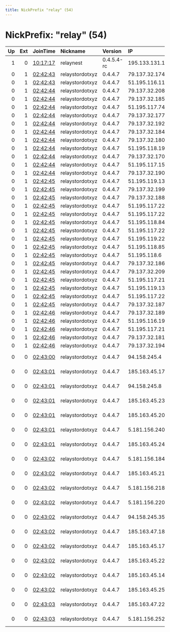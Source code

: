 ```yaml
---
title: NickPrefix "relay" (54)
---
```


# NickPrefix: "relay" (54)

|   Up |   Ext | JoinTime                                                                                            | Nickname        | Version    | IP              | AS                | CC   |   ORp |   Dirp | OS    | Contact                   |   eFamMembers |
|-----:|------:|:----------------------------------------------------------------------------------------------------|:----------------|:-----------|:----------------|:------------------|:-----|------:|-------:|:------|:--------------------------|--------------:|
|    1 |     0 | [10:17:17](https://metrics.torproject.org/rs.html#details/1AEDA5A5379E58A81DE05B4941D915C457110863) | relaynest       | 0.4.5.4-rc | 195.133.131.119 | Viewqwest Pte Ltd | sg   |  8080 |      0 | BSD   | relay@tor.local           |             1 |
|    0 |     1 | [02:42:43](https://metrics.torproject.org/rs.html#details/4B5D8F4A963C14C250EE30AC7219D6ECDE4C2DA8) | relaystordotxyz | 0.4.4.7    | 79.137.32.174   | OVH SAS           | fr   |   443 |     80 | Linux | url:https://relaystor.xyz |            94 |
|    0 |     1 | [02:42:43](https://metrics.torproject.org/rs.html#details/B5EDEA149728AE9A812C57AABCB9E2C1875F65C2) | relaystordotxyz | 0.4.4.7    | 51.195.116.116  | None              | fr   |   443 |     80 | Linux | url:https://relaystor.xyz |            94 |
|    0 |     1 | [02:42:44](https://metrics.torproject.org/rs.html#details/2673E6852766A306EA1F2079E1D9E44AF0CA83E7) | relaystordotxyz | 0.4.4.7    | 79.137.32.208   | OVH SAS           | fr   |   443 |     80 | Linux | url:https://relaystor.xyz |            94 |
|    0 |     1 | [02:42:44](https://metrics.torproject.org/rs.html#details/28DBF4EF6D0A809C87312AA343DCD89CB828B418) | relaystordotxyz | 0.4.4.7    | 79.137.32.185   | OVH SAS           | fr   |   443 |     80 | Linux | url:https://relaystor.xyz |            94 |
|    0 |     1 | [02:42:44](https://metrics.torproject.org/rs.html#details/587FFD1057AE35E6C42CDC4BE2292A06F2159BEA) | relaystordotxyz | 0.4.4.7    | 51.195.117.74   | None              | fr   |   443 |     80 | Linux | url:https://relaystor.xyz |            94 |
|    0 |     1 | [02:42:44](https://metrics.torproject.org/rs.html#details/79CD6EEA53B619211CF03EF66F7452575A08D9F9) | relaystordotxyz | 0.4.4.7    | 79.137.32.177   | OVH SAS           | fr   |   443 |     80 | Linux | url:https://relaystor.xyz |            94 |
|    0 |     1 | [02:42:44](https://metrics.torproject.org/rs.html#details/A2BF19646CAB7CCD6637165B64810B52B41DBB13) | relaystordotxyz | 0.4.4.7    | 79.137.32.192   | OVH SAS           | fr   |   443 |     80 | Linux | url:https://relaystor.xyz |            94 |
|    0 |     1 | [02:42:44](https://metrics.torproject.org/rs.html#details/ADF7CA00AE739077AC59D3B4BA6EB5198B114FBF) | relaystordotxyz | 0.4.4.7    | 79.137.32.184   | OVH SAS           | fr   |   443 |     80 | Linux | url:https://relaystor.xyz |            94 |
|    0 |     1 | [02:42:44](https://metrics.torproject.org/rs.html#details/B44F0256CAB91A7265918AAC030695CF6B79033B) | relaystordotxyz | 0.4.4.7    | 79.137.32.180   | OVH SAS           | fr   |   443 |     80 | Linux | url:https://relaystor.xyz |            94 |
|    0 |     1 | [02:42:44](https://metrics.torproject.org/rs.html#details/D6498C335132045F387BB05FEAC1B123B68E6795) | relaystordotxyz | 0.4.4.7    | 51.195.118.196  | None              | fr   |   443 |     80 | Linux | url:https://relaystor.xyz |            94 |
|    0 |     1 | [02:42:44](https://metrics.torproject.org/rs.html#details/EA913AA93D0134B71666B238B5EDC453899AB0DB) | relaystordotxyz | 0.4.4.7    | 79.137.32.170   | OVH SAS           | fr   |   443 |     80 | Linux | url:https://relaystor.xyz |            94 |
|    0 |     1 | [02:42:44](https://metrics.torproject.org/rs.html#details/EAD6F5D080E8F1A7CFD28716E8BE47BE85187A70) | relaystordotxyz | 0.4.4.7    | 51.195.117.155  | None              | fr   |   443 |     80 | Linux | url:https://relaystor.xyz |            94 |
|    0 |     1 | [02:42:44](https://metrics.torproject.org/rs.html#details/F5522637576643C154A11D61651F4799517C1128) | relaystordotxyz | 0.4.4.7    | 79.137.32.190   | OVH SAS           | fr   |   443 |     80 | Linux | url:https://relaystor.xyz |            94 |
|    0 |     1 | [02:42:45](https://metrics.torproject.org/rs.html#details/0F8886172EC8661C55A4E01A8FE2BD6EEDD1E3A7) | relaystordotxyz | 0.4.4.7    | 51.195.119.136  | None              | fr   |   443 |     80 | Linux | url:https://relaystor.xyz |            94 |
|    0 |     1 | [02:42:45](https://metrics.torproject.org/rs.html#details/1605527B5C8A3DC8E3CE2DF57B096D6DF87D4F45) | relaystordotxyz | 0.4.4.7    | 79.137.32.199   | OVH SAS           | fr   |   443 |     80 | Linux | url:https://relaystor.xyz |            94 |
|    0 |     1 | [02:42:45](https://metrics.torproject.org/rs.html#details/3ADE58C83EC8DB3C8FEAEECF08AB71D1F69F8F93) | relaystordotxyz | 0.4.4.7    | 79.137.32.188   | OVH SAS           | fr   |   443 |     80 | Linux | url:https://relaystor.xyz |            94 |
|    0 |     1 | [02:42:45](https://metrics.torproject.org/rs.html#details/418408949804AA5716E9F0877993ACDFE5A81E35) | relaystordotxyz | 0.4.4.7    | 51.195.117.223  | None              | fr   |   443 |     80 | Linux | url:https://relaystor.xyz |            94 |
|    0 |     1 | [02:42:45](https://metrics.torproject.org/rs.html#details/5AC206EDC6D3AC3746D770BE756633DC62D8A8D8) | relaystordotxyz | 0.4.4.7    | 51.195.117.226  | None              | fr   |   443 |     80 | Linux | url:https://relaystor.xyz |            94 |
|    0 |     1 | [02:42:45](https://metrics.torproject.org/rs.html#details/65323C42923A09DAEA31FBB4FF2474E3D535B63A) | relaystordotxyz | 0.4.4.7    | 51.195.118.84   | None              | fr   |   443 |     80 | Linux | url:https://relaystor.xyz |            94 |
|    0 |     1 | [02:42:45](https://metrics.torproject.org/rs.html#details/7A269E1791DDECE3E97EAB784B27299740962864) | relaystordotxyz | 0.4.4.7    | 51.195.117.222  | None              | fr   |   443 |     80 | Linux | url:https://relaystor.xyz |            94 |
|    0 |     1 | [02:42:45](https://metrics.torproject.org/rs.html#details/7BF8EBB560BE49F869B9E3232C09FC6E84E1BF02) | relaystordotxyz | 0.4.4.7    | 51.195.119.220  | None              | fr   |   443 |     80 | Linux | url:https://relaystor.xyz |            94 |
|    0 |     1 | [02:42:45](https://metrics.torproject.org/rs.html#details/7C384A0BC08B15ED91B2C44B45F30E6795160B8D) | relaystordotxyz | 0.4.4.7    | 51.195.118.85   | None              | fr   |   443 |     80 | Linux | url:https://relaystor.xyz |            94 |
|    0 |     1 | [02:42:45](https://metrics.torproject.org/rs.html#details/8442955B28250C28B32C6A1B1917EF4D48BAC2AA) | relaystordotxyz | 0.4.4.7    | 51.195.118.6    | None              | fr   |   443 |     80 | Linux | url:https://relaystor.xyz |            94 |
|    0 |     1 | [02:42:45](https://metrics.torproject.org/rs.html#details/A35F65D4824DDCDB7A6260B0A54927F22C133211) | relaystordotxyz | 0.4.4.7    | 79.137.32.186   | OVH SAS           | fr   |   443 |     80 | Linux | url:https://relaystor.xyz |            94 |
|    0 |     1 | [02:42:45](https://metrics.torproject.org/rs.html#details/C9A702DEEB2F5B7B2F0BB16E3BC2CED77BCF9970) | relaystordotxyz | 0.4.4.7    | 79.137.32.209   | OVH SAS           | fr   |   443 |     80 | Linux | url:https://relaystor.xyz |            94 |
|    0 |     1 | [02:42:45](https://metrics.torproject.org/rs.html#details/C9EEFBE90A74978A746BE0A9A5EF19E98F5748E3) | relaystordotxyz | 0.4.4.7    | 51.195.117.214  | None              | fr   |   443 |     80 | Linux | url:https://relaystor.xyz |            94 |
|    0 |     1 | [02:42:45](https://metrics.torproject.org/rs.html#details/D1297AE52DDA0BE82707DC17EAACB285DFDDC294) | relaystordotxyz | 0.4.4.7    | 51.195.119.135  | None              | fr   |   443 |     80 | Linux | url:https://relaystor.xyz |            94 |
|    0 |     1 | [02:42:45](https://metrics.torproject.org/rs.html#details/FF239E0DB5FC24B782D03FE1C8D07D45B44F89AD) | relaystordotxyz | 0.4.4.7    | 51.195.117.227  | None              | fr   |   443 |     80 | Linux | url:https://relaystor.xyz |            94 |
|    0 |     1 | [02:42:45](https://metrics.torproject.org/rs.html#details/FF3D9147D909B5A184003EB6B2DD520C99D40C80) | relaystordotxyz | 0.4.4.7    | 79.137.32.187   | OVH SAS           | fr   |   443 |     80 | Linux | url:https://relaystor.xyz |            94 |
|    0 |     1 | [02:42:46](https://metrics.torproject.org/rs.html#details/370017ED3E6B95A0A58C387D9B65BDECE2514017) | relaystordotxyz | 0.4.4.7    | 79.137.32.189   | OVH SAS           | fr   |   443 |     80 | Linux | url:https://relaystor.xyz |            94 |
|    0 |     1 | [02:42:46](https://metrics.torproject.org/rs.html#details/3E7FD489FA4A3250678279896AB06C2AD14A8AF9) | relaystordotxyz | 0.4.4.7    | 51.195.116.199  | None              | fr   |   443 |     80 | Linux | url:https://relaystor.xyz |            94 |
|    0 |     1 | [02:42:46](https://metrics.torproject.org/rs.html#details/ADDD45960FAF6460FEA89E19F5C69D8F2C4A8601) | relaystordotxyz | 0.4.4.7    | 51.195.117.215  | None              | fr   |   443 |     80 | Linux | url:https://relaystor.xyz |            94 |
|    0 |     1 | [02:42:46](https://metrics.torproject.org/rs.html#details/BA414C638243F5FC6C5BBC3ED8C04AFAD2502BE5) | relaystordotxyz | 0.4.4.7    | 79.137.32.181   | OVH SAS           | fr   |   443 |     80 | Linux | url:https://relaystor.xyz |            94 |
|    0 |     1 | [02:42:46](https://metrics.torproject.org/rs.html#details/FA614615D9BA60E2A73476FF2F7CBBDB8A542EA3) | relaystordotxyz | 0.4.4.7    | 79.137.32.194   | OVH SAS           | fr   |   443 |     80 | Linux | url:https://relaystor.xyz |            94 |
|    0 |     0 | [02:43:00](https://metrics.torproject.org/rs.html#details/7C840835C427FE2352ABABD12724EE26CF30EA39) | relaystordotxyz | 0.4.4.7    | 94.158.245.4    | MivoCloud SRL     | md   |   443 |     80 | Linux | url:https://relaystor.xyz |            94 |
|    0 |     0 | [02:43:01](https://metrics.torproject.org/rs.html#details/0ACDAC94D73A2B50800B59DF9F53F555DAA61EF6) | relaystordotxyz | 0.4.4.7    | 185.163.45.175  | MivoCloud SRL     | md   |   443 |     80 | Linux | url:https://relaystor.xyz |            94 |
|    0 |     0 | [02:43:01](https://metrics.torproject.org/rs.html#details/5F81F0ECC4A522252DCF8337DEFDE29F583A7D45) | relaystordotxyz | 0.4.4.7    | 94.158.245.8    | MivoCloud SRL     | md   |   443 |     80 | Linux | url:https://relaystor.xyz |            94 |
|    0 |     0 | [02:43:01](https://metrics.torproject.org/rs.html#details/6D68BE224F32FF66C025607B24848B3344CDA24F) | relaystordotxyz | 0.4.4.7    | 185.163.45.232  | MivoCloud SRL     | md   |   443 |     80 | Linux | url:https://relaystor.xyz |            94 |
|    0 |     0 | [02:43:01](https://metrics.torproject.org/rs.html#details/A55E74470772A35534DDA81D2438169A9A071431) | relaystordotxyz | 0.4.4.7    | 185.163.45.206  | MivoCloud SRL     | md   |   443 |     80 | Linux | url:https://relaystor.xyz |            94 |
|    0 |     0 | [02:43:01](https://metrics.torproject.org/rs.html#details/AC445EA481FABFC601557FA9F269C8D9485074AC) | relaystordotxyz | 0.4.4.7    | 5.181.156.240   | MivoCloud SRL     | md   |   443 |     80 | Linux | url:https://relaystor.xyz |            94 |
|    0 |     0 | [02:43:01](https://metrics.torproject.org/rs.html#details/B4B41F9159846608BE56BC222285FC7A88273F89) | relaystordotxyz | 0.4.4.7    | 185.163.45.246  | MivoCloud SRL     | md   |   443 |     80 | Linux | url:https://relaystor.xyz |            94 |
|    0 |     0 | [02:43:02](https://metrics.torproject.org/rs.html#details/0AEA537349FE4A0A9F95EBECF399FC639F3CF27B) | relaystordotxyz | 0.4.4.7    | 5.181.156.184   | MivoCloud SRL     | md   |   443 |     80 | Linux | url:https://relaystor.xyz |            94 |
|    0 |     0 | [02:43:02](https://metrics.torproject.org/rs.html#details/173C23D8517F13409EF0070E1C85C468DF3B5A42) | relaystordotxyz | 0.4.4.7    | 185.163.45.215  | MivoCloud SRL     | md   |   443 |     80 | Linux | url:https://relaystor.xyz |            94 |
|    0 |     0 | [02:43:02](https://metrics.torproject.org/rs.html#details/1D7EA0AA788E6721F2D955BD3ABDB760889B63CF) | relaystordotxyz | 0.4.4.7    | 5.181.156.218   | MivoCloud SRL     | md   |   443 |     80 | Linux | url:https://relaystor.xyz |            94 |
|    0 |     0 | [02:43:02](https://metrics.torproject.org/rs.html#details/5D95160D8465C5CD5780BB646BF979A3803D1147) | relaystordotxyz | 0.4.4.7    | 5.181.156.220   | MivoCloud SRL     | md   |   443 |     80 | Linux | url:https://relaystor.xyz |            94 |
|    0 |     0 | [02:43:02](https://metrics.torproject.org/rs.html#details/681332AEABE6AE37079A4E325E64FAB798E658D7) | relaystordotxyz | 0.4.4.7    | 94.158.245.35   | MivoCloud SRL     | md   |   443 |     80 | Linux | url:https://relaystor.xyz |            94 |
|    0 |     0 | [02:43:02](https://metrics.torproject.org/rs.html#details/BD14F67B5946DA8EF07C791CF42C435F368FB06E) | relaystordotxyz | 0.4.4.7    | 185.163.47.186  | MivoCloud SRL     | md   |   443 |     80 | Linux | url:https://relaystor.xyz |            94 |
|    0 |     0 | [02:43:02](https://metrics.torproject.org/rs.html#details/C41661B23B2857B115D18039F53FD2875465D4E8) | relaystordotxyz | 0.4.4.7    | 185.163.45.176  | MivoCloud SRL     | md   |   443 |     80 | Linux | url:https://relaystor.xyz |            94 |
|    0 |     0 | [02:43:02](https://metrics.torproject.org/rs.html#details/D8FB2792A4E4C77C6B80A427638D20D81236F670) | relaystordotxyz | 0.4.4.7    | 185.163.45.227  | MivoCloud SRL     | md   |   443 |     80 | Linux | url:https://relaystor.xyz |            94 |
|    0 |     0 | [02:43:02](https://metrics.torproject.org/rs.html#details/E2229C9C1FF1BC358CB7B89A88C493D66649FDC3) | relaystordotxyz | 0.4.4.7    | 185.163.45.149  | MivoCloud SRL     | md   |   443 |     80 | Linux | url:https://relaystor.xyz |            94 |
|    0 |     0 | [02:43:02](https://metrics.torproject.org/rs.html#details/EEA40105951324E0C610DCE79ADCA9B892437275) | relaystordotxyz | 0.4.4.7    | 185.163.45.250  | MivoCloud SRL     | md   |   443 |     80 | Linux | url:https://relaystor.xyz |            94 |
|    0 |     0 | [02:43:03](https://metrics.torproject.org/rs.html#details/0B8ED2529B0B0F97DF914BB109A77CA598235DE6) | relaystordotxyz | 0.4.4.7    | 185.163.47.223  | MivoCloud SRL     | md   |   443 |     80 | Linux | url:https://relaystor.xyz |            94 |
|    0 |     0 | [02:43:03](https://metrics.torproject.org/rs.html#details/6213A704BADF54F2A59DBCF44FC96077AA011F9A) | relaystordotxyz | 0.4.4.7    | 5.181.156.252   | MivoCloud SRL     | md   |   443 |     80 | Linux | url:https://relaystor.xyz |            94 |
